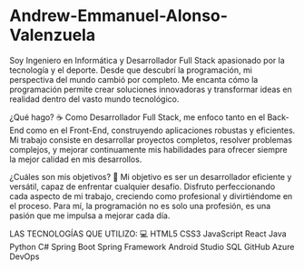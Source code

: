# Andrew-Emmanuel-Alonso-Valenzuela

Soy Ingeniero en Informática y Desarrollador Full Stack apasionado por la tecnología y el deporte. Desde que descubrí la programación, mi perspectiva del mundo cambió por completo. Me encanta cómo la programación permite crear soluciones innovadoras y transformar ideas en realidad dentro del vasto mundo tecnológico.

¿Qué hago? ☕
Como Desarrollador Full Stack, me enfoco tanto en el Back-End como en el Front-End, construyendo aplicaciones robustas y eficientes. Mi trabajo consiste en desarrollar proyectos completos, resolver problemas complejos, y mejorar continuamente mis habilidades para ofrecer siempre la mejor calidad en mis desarrollos.

¿Cuáles son mis objetivos? 🚀
Mi objetivo es ser un desarrollador eficiente y versátil, capaz de enfrentar cualquier desafío. Disfruto perfeccionando cada aspecto de mi trabajo, creciendo como profesional y divirtiéndome en el proceso. Para mí, la programación no es solo una profesión, es una pasión que me impulsa a mejorar cada día.

LAS TECNOLOGÍAS QUE UTILIZO: 💻
HTML5
CSS3
JavaScript
React
Java
Python
C#
Spring Boot
Spring Framework
Android Studio
SQL
GitHub
Azure DevOps
